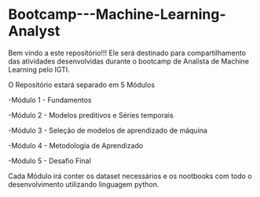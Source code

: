 # Bootcamp---Machine-Learning-Analyst

Bem vindo a este repositório!!!
Ele será destinado para compartilhamento das atividades desenvolvidas durante o bootcamp de Analista de Machine Learning pelo IGTI.

O Repositório estará separado em 5 Módulos

-Módulo 1 - Fundamentos

-Módulo 2 - Modelos preditivos e Séries temporais

-Módulo 3 - Seleção de modelos de aprendizado de máquina

-Módulo 4 - Metodologia de Aprendizado

-Módulo 5 - Desafio Final

Cada Módulo irá conter os dataset necessários e os nootbooks com todo o desenvolvimento utilizando linguagem python.
